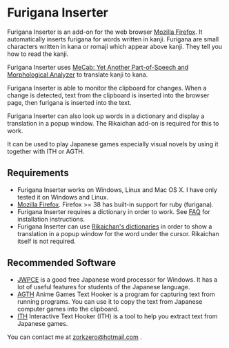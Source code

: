 # Furigana Inserter #
Furigana Inserter is an add-on for the web browser [Mozilla Firefox](http://www.mozilla.com). It automatically inserts furigana for words written in kanji. Furigana are small characters written in kana or romaji which appear above kanji. They tell you how to read the kanji.

Furigana Inserter uses [MeCab: Yet Another Part-of-Speech and Morphological Analyzer](http://mecab.sourceforge.net/) to translate kanji to kana.

Furigana Inserter is able to monitor the clipboard for changes. When a change is detected, text from the clipboard is inserted into the browser page, then furigana is inserted into the text.

Furigana Inserter can also look up words in a dictionary and display a translation in a popup window. The Rikaichan add-on is required for this to work.

It can be used to play Japanese games especially visual novels by using it together with ITH or AGTH.

## Requirements ##
  * Furigana Inserter works on Windows, Linux and Mac OS X. I have only tested it on Windows and Linux.
  * [Mozilla Firefox](http://www.mozilla.com). Firefox >= 38 has built-in support for ruby (furigana).
  * Furigana Inserter requires a dictionary in order to work. See [FAQ](FAQ.md) for installation instructions.
  * Furigana Inserter can use [Rikaichan's dictionaries](http://rikaichan.mozdev.org/getdic2.html) in order to show a translation in a popup window for the word under the cursor. Rikaichan itself is not required.

## Recommended Software ##
  * [JWPCE](http://www.physics.ucla.edu/~grosenth/jwpce.html) is a good free Japanese word processor for Windows. It has a lot of useful features for students of the Japanese language.
  * [AGTH](http://sites.google.com/site/agthook/) Anime Games Text Hooker is a program for capturing text from running programs. You can use it to copy the text from Japanese computer games into the clipboard.
  * [ITH](http://code.google.com/p/interactive-text-hooker/) Interactive Text Hooker (ITH) is a tool to help you extract text from Japanese games.

You can contact me at zorkzero@hotmail.com .